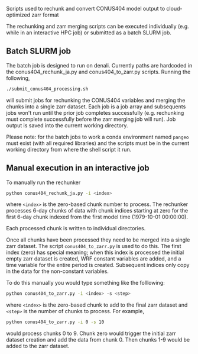 Scripts used to rechunk and convert CONUS404 model output to cloud-optimized zarr format

The rechunking and zarr merging scripts can be executed individually 
(e.g. while in an interactive HPC job) or submitted as a batch SLURM job.

## Batch SLURM job

The batch job is designed to run on denali. Currently paths are hardcoded in the
conus404_rechunk_ja.py and conus404_to_zarr.py scripts. Running the following,

```bash
./submit_conus404_processing.sh
```

will submit jobs for rechunking the CONUS404 variables and merging the chunks 
into a single zarr dataset. Each job is a job array and subsequents jobs won't 
run until the prior job completes successfully (e.g. rechunking must complete 
successfully before the zarr merging job will run). Job output is saved into 
the current working directory.

Please note: for the batch jobs to work a conda environment named `pangeo` must
exist (with all required libraries) and the scripts must be in the current 
working directory from where the shell script it run.

## Manual execution in an interactive job
To manually run the rechunker
```bash
python conus404_rechunk_ja.py -i <index>
```
where `<index>` is the zero-based chunk number to process. The rechunker processes 
6-day chunks of data with chunk indices starting at zero for the first 6-day chunk
indexed from the first model time (1979-10-01 00:00:00).

Each processed chunk is written to individual directories.

Once all chunks have been processed they need to be merged into a single zarr 
dataset. The script `conus404_to_zarr.py` is used to do this. The first index (zero) 
has special meaning; when this index is processed the initial empty zarr dataset is 
created, WRF constant variables are added, and a time variable for the entire
period is created. Subsequent indices only copy in the data for the non-constant 
variables.

To do this manually you would type something like the folllowing:

```bash
python conus404_to_zarr.py -i <index> -s <step>
```

where `<index>` is the zero-based chunk to add to the final zarr dataset and 
`<step>` is the number of chunks to process. For example,

```bash
python conus404_to_zarr.py -i 0 -s 10
```
would process chunks 0 to 9. Chunk zero would trigger the initial zarr dataset
creation and add the data from chunk 0. Then chunks 1-9 would be added to the zarr 
dataset. 

